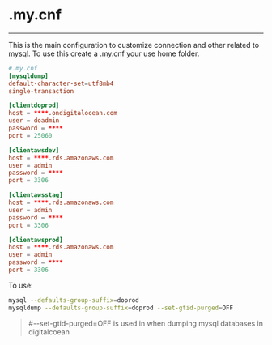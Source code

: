 # .my.cnf
---
This is the main configuration to customize connection and other related to [mysql](databases/mysql.md). To use this create a .my.cnf your use home folder.

```conf
#.my.cnf
[mysqldump]
default-character-set=utf8mb4
single-transaction

[clientdoprod]
host = ****.ondigitalocean.com
user = doadmin
password = ****
port = 25060

[clientawsdev]
host = ****.rds.amazonaws.com
user = admin
password = ****
port = 3306

[clientawsstag]
host = ****.rds.amazonaws.com
user = admin
password = ****
port = 3306

[clientawsprod]
host = ****.rds.amazonaws.com
user = admin
password = ****
port = 3306
```

To use:

```bash
mysql --defaults-group-suffix=doprod
mysqldump --defaults-group-suffix=doprod --set-gtid-purged=OFF
```
> #--set-gtid-purged=OFF is used in when dumping mysql databases in digitalcoean